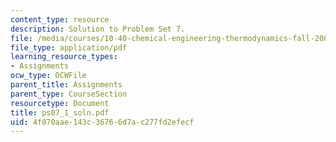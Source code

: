 ```yaml
---
content_type: resource
description: Solution to Problem Set 7.
file: /media/courses/10-40-chemical-engineering-thermodynamics-fall-2003/4f070aae143c36766d7ac277fd2efecf_ps07_1_soln.pdf
file_type: application/pdf
learning_resource_types:
- Assignments
ocw_type: OCWFile
parent_title: Assignments
parent_type: CourseSection
resourcetype: Document
title: ps07_1_soln.pdf
uid: 4f070aae-143c-3676-6d7a-c277fd2efecf
---
```

